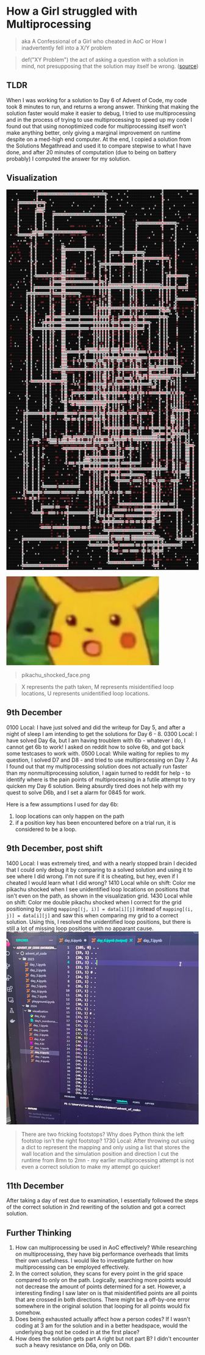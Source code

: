 # How a Girl struggled with Multiprocessing

> aka A Confessional of a Girl who cheated in AoC
> or How I inadvertently fell into a X/Y problem

> def("XY Problem")
> the act of asking a question with a solution in mind, not presupposing that the solution may itself be wrong. ([source](http://www.catb.org/~esr/faqs/smart-questions.html#goal))

## TLDR

When I was working for a solution to Day 6 of Advent of Code, my code took 8 minutes to run, and returns a wrong answer. Thinking that making the solution faster would make it easier to debug, I tried to use multiprocessing and in the process of trying to use multiprocessing to speed up my code I found out that using nonoptimized code for multiprocessing itself won't make anything better, only giving a marginal improvement on runtime despite on a med-high end computer. At the end, I copied a solution from the Solutions Megathread and used it to compare stepwise to what I have done, and after 20 minutes of computation (due to being on battery probably) I computed the answer for my solution.

## Visualization

![map](/advent_of_code/2024/visualization/day_6.png)

![pikachu_shocked_face](/blob/adventOfCode/2024/shocked_pikachu.png)

> pikachu_shocked_face.png

> X represents the path taken,
> M represents misidentified loop locations,
> U represents unidentified loop locations.

## 9th December

0100 Local: I have just solved and did the writeup for Day 5, and after a night of sleep I am intending to get the solutions for Day 6 - 8.
0300 Local: I have solved Day 6a, but I am having troublem with 6b - whatever I do, I cannot get 6b to work! I asked on reddit how to solve 6b, and got back some testcases to work with.
0500 Local: While waiting for replies to my question, I solved D7 and D8 - and tried to use multiprocessing on Day 7. As I found out that my multiprocessing solution does not actually run faster than my nonmultiprocessing solution, I again turned to reddit for help - to identify where is the pain points of multiprocessing in a futile attempt to try quicken my Day 6 solution. Being absurdly tired does not help with my quest to solve D6b, and I set a alarm for 0845 for work.

Here is a few assumptions I used for day 6b:

1) loop locations can only happen on the path
2) if a position key has been encountered before on a trial run, it is considered to be a loop.

## 9th December, post shift

1400 Local: I was extremely tired, and with a nearly stopped brain I decided that I could only debug it by comparing to a solved solution and using it to see where I did wrong. I'm not sure if it is cheating, but hey, even if I cheated I would learn what I did wrong? 
1410 Local while on shift: Color me pikachu shocked when I see unidentified loop locations on positions that isn't even on the path, as shown in the visualization grid.
1430 Local while on shift: Color me double pikachu shocked when I correct for the grid positioning by using `mapping[(j, i)] = data[i][j]` instead of `mapping[(i, j)] = data[i][j]` and saw this when comparing my grid to a correct solution. Using this, I resolved the unidentified loop positions, but there is still a lot of missing loop positions with no apparant cause.
![why](/blob/adventOfCode/2024/day6_whyistheretwofootstops.jpg)
> There are two fricking footstops? Why does Python think the left footstop isn't the right footstop?
1730 Local: After throwing out using a dict to represent the mapping and only using a list that stores the wall location and the simulation position and direction I cut the runtime from 8mn to 2mn - my earlier multiprocessing attempt is not even a correct solution to make my attempt go quicker!

## 11th December

After taking a day of rest due to examination, I essentially followed the steps of the correct solution in 2nd rewriting of the solution and got a correct solution.

## Further Thinking

1) How can multiprocessing be used in AoC effectively? While researching on multiprocessing, they have big performance overheads that limits their own usefulness. I would like to investigate further on how multiprocessing can be employed effectively.
2) In the correct solution, they scans for every point in the grid space compared to only on the path. Logically, searching more points would not decrease the amount of points determined for a set. However, a interesting finding I saw later on is that misidentified points are all points that are crossed in both directions. There might be a off-by-one error somewhere in the original solution that looping for all points would fix somehow.
3) Does being exhausted actually affect how a person codes? If I wasn't coding at 3 am for the solution and in a better headspace, would the underlying bug not be coded in at the first place?
4) How does the solution gets part A right but not part B? I didn't encounter such a heavy resistance on D6a, only on D6b.